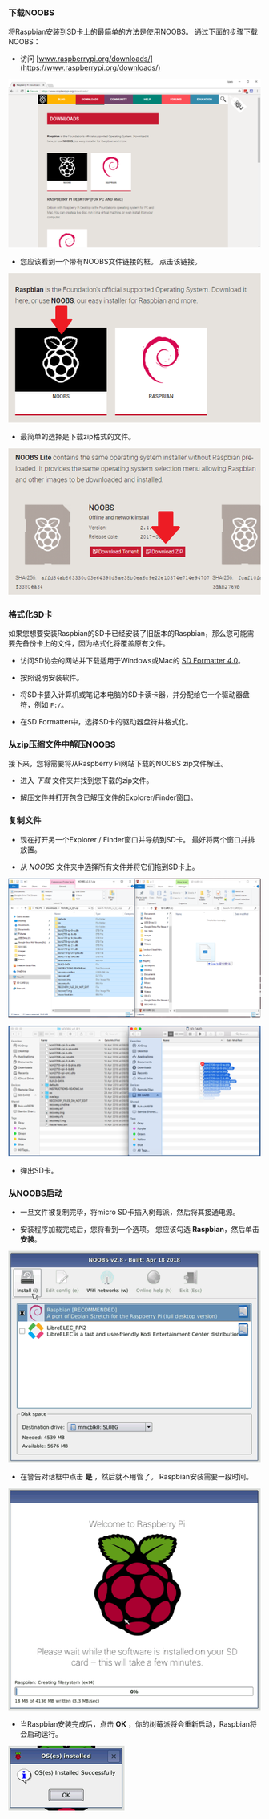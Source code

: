 ### 下载NOOBS

将Raspbian安装到SD卡上的最简单的方法是使用NOOBS。 通过下面的步骤下载NOOBS：

+ 访问 [www.raspberrypi.org/downloads/](https://www.raspberrypi.org/downloads/)

![下载页面](images/downloads-page.png)

+ 您应该看到一个带有NOOBS文件链接的框。 点击该链接。

![点击NOOBS](images/click-noobs.png)

+ 最简单的选择是下载zip格式的文件。

![下载zip](images/download-zip.png)

### 格式化SD卡

如果您想要安装Raspbian的SD卡已经安装了旧版本的Raspbian，那么您可能需要先备份卡上的文件，因为格式化将覆盖原有文件。

+ 访问SD协会的网站并下载适用于Windows或Mac的 [SD Formatter 4.0](https://www.sdcard.org/downloads/formatter_4/index.html)。

+ 按照说明安装软件。

+ 将SD卡插入计算机或笔记本电脑的SD卡读卡器，并分配给它一个驱动器盘符，例如 `F:/`。

+ 在SD Formatter中，选择SD卡的驱动器盘符并格式化。

### 从zip压缩文件中解压NOOBS

接下来，您将需要将从Raspberry Pi网站下载的NOOBS zip文件解压。

+ 进入 *下载* 文件夹并找到您下载的zip文件。

+ 解压文件并打开包含已解压文件的Explorer/Finder窗口。

### 复制文件

+ 现在打开另一个Explorer / Finder窗口并导航到SD卡。 最好将两个窗口并排放置。

+ 从 *NOOBS* 文件夹中选择所有文件并将它们拖到SD卡上。

![窗口复制](images/copy3.png)

![macos复制](images/macos_copy.png)

+ 弹出SD卡。

### 从NOOBS启动

+ 一旦文件被复制完毕，将micro SD卡插入树莓派，然后将其接通电源。

+ 安装程序加载完成后，您将看到一个选项。 您应该勾选 **Raspbian**，然后单击 **安装**。

![安装](images/install.png)

+ 在警告对话框中点击 **是** ，然后就不用管了。 Raspbian安装需要一段时间。

![安装中](images/installing.png)

+ 当Raspbian安装完成后，点击 **OK** ，你的树莓派将会重新启动，Raspbian将会启动运行。

![安装完成](images/installed.png)